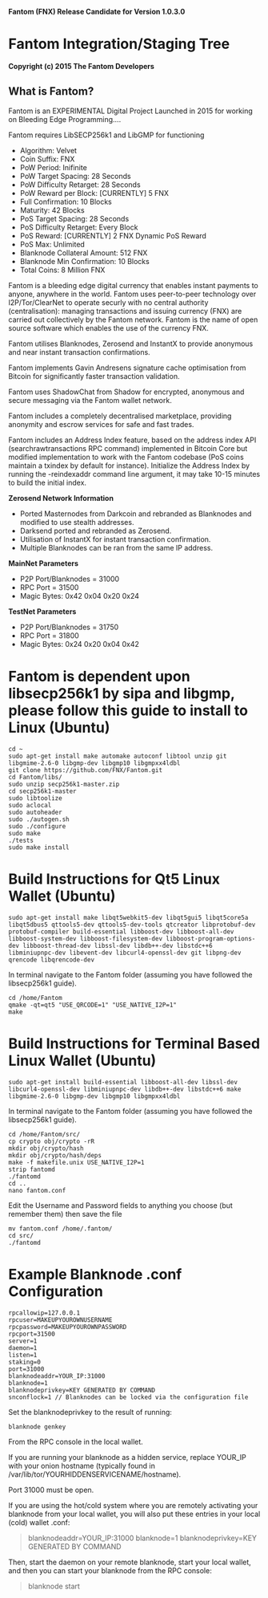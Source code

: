 **Fantom (FNX) Release Candidate for Version 1.0.3.0**

Fantom Integration/Staging Tree
================================

**Copyright (c) 2015 The Fantom Developers**

What is Fantom?
----------------

Fantom is an EXPERIMENTAL Digital Project Launched in 2015 for working on Bleeding Edge Programming....

Fantom requires LibSECP256k1 and LibGMP for functioning

* Algorithm: Velvet
* Coin Suffix: FNX
* PoW Period: Inifinite
* PoW Target Spacing: 28 Seconds
* PoW Difficulty Retarget: 28 Seconds
* PoW Reward per Block: [CURRENTLY] 5 FNX
* Full Confirmation: 10 Blocks
* Maturity: 42 Blocks
* PoS Target Spacing: 28 Seconds
* PoS Difficulty Retarget: Every Block
* PoS Reward: [CURRENTLY] 2 FNX Dynamic PoS Reward
* PoS Max: Unlimited
* Blanknode Collateral Amount: 512 FNX
* Blanknode Min Confirmation: 10 Blocks
* Total Coins: 8 Million FNX

Fantom is a bleeding edge digital currency that enables instant payments to anyone, anywhere in the world. Fantom uses peer-to-peer technology over I2P/Tor/ClearNet to operate securly with no central authority (centralisation): managing transactions and issuing currency (FNX) are carried out collectively by the Fantom network. Fantom is the name of open source software which enables the use of the currency FNX.

Fantom utilises Blanknodes, Zerosend and InstantX to provide anonymous and near instant transaction confirmations.

Fantom implements Gavin Andresens signature cache optimisation from Bitcoin for significantly faster transaction validation.

Fantom uses ShadowChat from Shadow for encrypted, anonymous and secure messaging via the Fantom wallet network.

Fantom includes a completely decentralised marketplace, providing anonymity and escrow services for safe and fast trades.

Fantom includes an Address Index feature, based on the address index API (searchrawtransactions RPC command) implemented in Bitcoin Core but modified implementation to work with the Fantom codebase (PoS coins maintain a txindex by default for instance). Initialize the Address Index by running the -reindexaddr command line argument, it may take 10-15 minutes to build the initial index.


**Zerosend Network Information**
* Ported Masternodes from Darkcoin and rebranded as Blanknodes and modified to use stealth addresses.
* Darksend ported and rebranded as Zerosend.
* Utilisation of InstantX for instant transaction confirmation.
* Multiple Blanknodes can be ran from the same IP address.


**MainNet Parameters**
* P2P Port/Blanknodes = 31000
* RPC Port = 31500
* Magic Bytes: 0x42 0x04 0x20 0x24


**TestNet Parameters**
* P2P Port/Blanknodes = 31750
* RPC Port = 31800
* Magic Bytes: 0x24 0x20 0x04 0x42



Fantom is dependent upon libsecp256k1 by sipa and libgmp, please follow this guide to install to Linux (Ubuntu)
======================================================================================================
```
cd ~
sudo apt-get install make automake autoconf libtool unzip git libgmime-2.6-0 libgmp-dev libgmp10 libgmpxx4ldbl
git clone https://github.com/FNX/Fantom.git
cd Fantom/libs/
sudo unzip secp256k1-master.zip
cd secp256k1-master
sudo libtoolize
sudo aclocal
sudo autoheader
sudo ./autogen.sh
sudo ./configure
sudo make
./tests
sudo make install
```

Build Instructions for Qt5 Linux Wallet (Ubuntu)
================================================
```
sudo apt-get install make libqt5webkit5-dev libqt5gui5 libqt5core5a libqt5dbus5 qttools5-dev qttools5-dev-tools qtcreator libprotobuf-dev protobuf-compiler build-essential libboost-dev libboost-all-dev libboost-system-dev libboost-filesystem-dev libboost-program-options-dev libboost-thread-dev libssl-dev libdb++-dev libstdc++6 libminiupnpc-dev libevent-dev libcurl4-openssl-dev git libpng-dev qrencode libqrencode-dev
```
In terminal navigate to the Fantom folder (assuming you have followed the libsecp256k1 guide).

```
cd /home/Fantom
qmake -qt=qt5 "USE_QRCODE=1" "USE_NATIVE_I2P=1"
make
```

Build Instructions for Terminal Based Linux Wallet (Ubuntu)
===========================================================

```
sudo apt-get install build-essential libboost-all-dev libssl-dev libcurl4-openssl-dev libminiupnpc-dev libdb++-dev libstdc++6 make libgmime-2.6-0 libgmp-dev libgmp10 libgmpxx4ldbl
```

In terminal navigate to the Fantom folder (assuming you have followed the libsecp256k1 guide).

```
cd /home/Fantom/src/
cp crypto obj/crypto -rR
mkdir obj/crypto/hash
mkdir obj/crypto/hash/deps
make -f makefile.unix USE_NATIVE_I2P=1
strip fantomd
./fantomd 
cd ..
nano fantom.conf
```

Edit the Username and Password fields to anything you choose (but remember them) then save the file

```
mv fantom.conf /home/.fantom/
cd src/
./fantomd
```
Example Blanknode .conf Configuration
===================================================

```
rpcallowip=127.0.0.1
rpcuser=MAKEUPYOUROWNUSERNAME
rpcpassword=MAKEUPYOUROWNPASSWORD
rpcport=31500
server=1
daemon=1
listen=1
staking=0
port=31000
blanknodeaddr=YOUR_IP:31000
blanknode=1
blanknodeprivkey=KEY GENERATED BY COMMAND
snconflock=1 // Blanknodes can be locked via the configuration file 
```

Set the blanknodeprivkey to the result of running:
```
blanknode genkey
```

From the RPC console in the local wallet.

If you are running your blanknode as a hidden service, replace YOUR_IP with your onion hostname (typically found in /var/lib/tor/YOURHIDDENSERVICENAME/hostname).

Port 31000 must be open.

If you are using the hot/cold system where you are remotely activating your blanknode from your local wallet, you will also put these entries in your local (cold) wallet .conf:

> blanknodeaddr=YOUR_IP:31000
 blanknode=1
 blanknodeprivkey=KEY GENERATED BY COMMAND

Then, start the daemon on your remote blanknode, start your local wallet, and then you can start your blanknode from the RPC console:

> blanknode start
